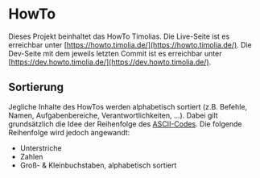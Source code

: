# HowTo
Dieses Projekt beinhaltet das HowTo Timolias.
Die Live-Seite ist es erreichbar unter [https://howto.timolia.de/](https://howto.timolia.de/).
Die Dev-Seite mit dem jeweils letzten Commit ist es erreichbar unter [https://dev.howto.timolia.de/](https://dev.howto.timolia.de/).

## Sortierung
Jegliche Inhalte des HowTos werden alphabetisch sortiert (z.B. Befehle, Namen, Aufgabenbereiche, Verantwortlichkeiten, ...).
Dabei gilt grundsätzlich die Idee der Reihenfolge des [ASCII-Codes](http://www.asciitable.com/index/asciifull.gif). Die folgende Reihenfolge wird jedoch angewandt:
- Unterstriche
- Zahlen
- Groß- & Kleinbuchstaben, alphabetisch sortiert
